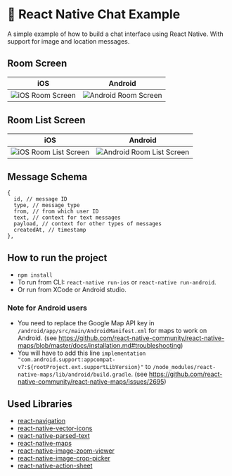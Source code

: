 # 💬 React Native Chat Example
A simple example of how to build a chat interface using React Native. With support for image and location messages.

## Room Screen
|iOS|Android|
--- | ---
|![iOS Room Screen](https://img.eservice-hk.net/upload/2019/03/03/190004_d28787b7a81ac478349bf40f498ac90c.png)|![Android Room Screen](https://img.eservice-hk.net/upload/2019/03/03/190006_3200a92519f104bc935bda8fe1c16767.png)|

## Room List Screen
|iOS|Android|
--- | ---
|![iOS Room List Screen](https://img.eservice-hk.net/upload/2019/03/03/190002_1e0dd8da18e3d6b5ea804e3095f73e85.png)|![Android Room List Screen](https://img.eservice-hk.net/upload/2019/03/03/190006_c9c86cc406e0c7fcb472324064abb76e.png)|

## Message Schema
```
{
  id, // message ID
  type, // message type
  from, // from which user ID
  text, // context for text messages
  payload, // context for other types of messages
  createdAt, // timestamp
},
```

## How to run the project
- `npm install`
- To run from CLI: `react-native run-ios` or `react-native run-android`.
- Or run from XCode or Android studio.

### Note for Android users
- You need to replace the Google Map API key in `/android/app/src/main/AndroidManifest.xml` for maps to work on Android. (see https://github.com/react-native-community/react-native-maps/blob/master/docs/installation.md#troubleshooting)
- You will have to add this line `implementation "com.android.support:appcompat-v7:${rootProject.ext.supportLibVersion}"`  to `/node_modules/react-native-maps/lib/android/build.gradle`. (see https://github.com/react-native-community/react-native-maps/issues/2695)

## Used Libraries
- [react-navigation](https://github.com/react-navigation/react-navigation)
- [react-native-vector-icons](https://github.com/oblador/react-native-vector-icons)
- [react-native-parsed-text](https://github.com/taskrabbit/react-native-parsed-text)
- [react-native-maps](https://github.com/react-native-community/react-native-maps)
- [react-native-image-zoom-viewer](https://github.com/ascoders/react-native-image-viewer#readme)
- [react-native-image-crop-picker](https://github.com/ivpusic/react-native-image-crop-picker)
- [react-native-action-sheet](https://github.com/expo/react-native-action-sheet)

